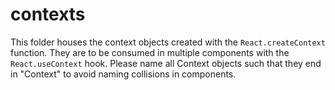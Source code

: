 # contexts

This folder houses the context objects created with the `React.createContext` function.
They are to be consumed in multiple components with the `React.useContext` hook.
Please name all Context objects such that they end in "Context" to avoid naming collisions
in components.